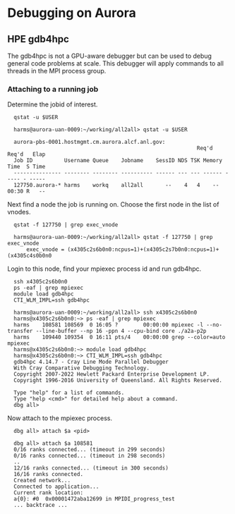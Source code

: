 # Debugging on Aurora

## HPE gdb4hpc
The gdb4hpc is not a GPU-aware debugger but can be used to debug general code problems at scale. This debugger will apply commands to all threads in the MPI process group.

### Attaching to a running job

Determine the jobid of interest.

```
  qstat -u $USER
```

```
  harms@aurora-uan-0009:~/working/all2all> qstat -u $USER

  aurora-pbs-0001.hostmgmt.cm.aurora.alcf.anl.gov: 
                                                            Req'd  Req'd   Elap
  Job ID          Username Queue    Jobname    SessID NDS TSK Memory Time  S Time
  --------------- -------- -------- ---------- ------ --- --- ------ ----- - -----
  127750.aurora-* harms    workq    all2all       --    4   4    --  00:30 R   -- 
```

Next find a node the job is running on. Choose the first node in the list of vnodes.

```
  qstat -f 127750 | grep exec_vnode
```

```
  harms@aurora-uan-0009:~/working/all2all> qstat -f 127750 | grep exec_vnode
      exec_vnode = (x4305c2s6b0n0:ncpus=1)+(x4305c2s7b0n0:ncpus=1)+(x4305c4s0b0n0
```

Login to this node, find your mpiexec process id and run gdb4hpc.

```
  ssh x4305c2s6b0n0
  ps -eaf | grep mpiexec
  module load gdb4hpc
  CTI_WLM_IMPL=ssh gdb4hpc
```

```
  harms@aurora-uan-0009:~/working/all2all> ssh x4305c2s6b0n0
  harms@x4305c2s6b0n0:~> ps -eaf | grep mpiexec
  harms    108581 108569  0 16:05 ?        00:00:00 mpiexec -l --no-transfer --line-buffer --np 16 -ppn 4 --cpu-bind core ./a2a-p2p
  harms    109440 109354  0 16:11 pts/4    00:00:00 grep --color=auto mpiexec
  harms@x4305c2s6b0n0:~> module load gdb4hpc
  harms@x4305c2s6b0n0:~> CTI_WLM_IMPL=ssh gdb4hpc
  gdb4hpc 4.14.7 - Cray Line Mode Parallel Debugger
  With Cray Comparative Debugging Technology.
  Copyright 2007-2022 Hewlett Packard Enterprise Development LP.
  Copyright 1996-2016 University of Queensland. All Rights Reserved.

  Type "help" for a list of commands.
  Type "help <cmd>" for detailed help about a command.
  dbg all>
```

Now attach to the mpiexec process.

```
  dbg all> attach $a <pid>
```

```
  dbg all> attach $a 108581
  0/16 ranks connected... (timeout in 299 seconds)
  0/16 ranks connected... (timeout in 298 seconds)
  ..
  12/16 ranks connected... (timeout in 300 seconds)
  16/16 ranks connected.
  Created network...
  Connected to application...
  Current rank location:
  a{0}: #0  0x00001472aba12699 in MPIDI_progress_test
  ... backtrace ...
```
  
